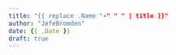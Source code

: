 ```yaml
---
title: "{{ replace .Name "-" " " | title }}"
author: "JefeBromden"
date: {{ .Date }}
draft: true
---
```


